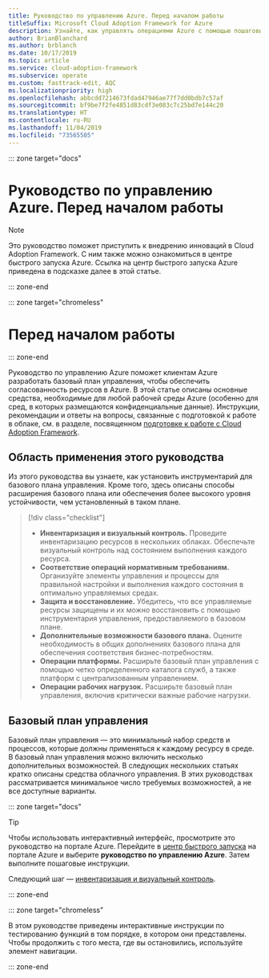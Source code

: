 ```yaml
---
title: Руководство по управлению Azure. Перед началом работы
titleSuffix: Microsoft Cloud Adoption Framework for Azure
description: Узнайте, как управлять операциями Azure с помощью пошаговых инструкций.
author: BrianBlanchard
ms.author: brblanch
ms.date: 10/17/2019
ms.topic: article
ms.service: cloud-adoption-framework
ms.subservice: operate
ms.custom: fasttrack-edit, AQC
ms.localizationpriority: high
ms.openlocfilehash: abbcdd7214673fdad47946ae77f7dd0bdb7c57af
ms.sourcegitcommit: bf9be7f2fe4851d83cdf3e083c7c25bd7e144c20
ms.translationtype: HT
ms.contentlocale: ru-RU
ms.lasthandoff: 11/04/2019
ms.locfileid: "73565505"
---
```

::: zone target="docs"

# <a name="azure-management-guide-before-you-start"></a>Руководство по управлению Azure. Перед началом работы

> [!NOTE]
> Это руководство поможет приступить к внедрению инноваций в Cloud Adoption Framework. С ним также можно ознакомиться в центре быстрого запуска Azure. Ссылка на центр быстрого запуска Azure приведена в подсказке далее в этой статье.

::: zone-end

::: zone target="chromeless"

# <a name="before-you-start"></a>Перед началом работы

::: zone-end

Руководство по управлению Azure поможет клиентам Azure разработать базовый план управления, чтобы обеспечить согласованность ресурсов в Azure. В этой статье описаны основные средства, необходимые для любой рабочей среды Azure (особенно для сред, в которых размещаются конфиденциальные данные). Инструкции, рекомендации и ответы на вопросы, связанные с подготовкой к работе в облаке, см. в разделе, посвященном [подготовке к работе с Cloud Adoption Framework](../index.md).

## <a name="scope-of-this-guide"></a>Область применения этого руководства

Из этого руководства вы узнаете, как установить инструментарий для базового плана управления. Кроме того, здесь описаны способы расширения базового плана или обеспечения более высокого уровня устойчивости, чем установленный в таком плане.

> [!div class="checklist"]
>
> - **Инвентаризация и визуальный контроль.** Проведите инвентаризацию ресурсов в нескольких облаках. Обеспечьте визуальный контроль над состоянием выполнения каждого ресурса.
> - **Соответствие операций нормативным требованиям.** Организуйте элементы управления и процессы для правильной настройки и выполнения каждого состояния в оптимально управляемых средах.
> - **Защита и восстановление.** Убедитесь, что все управляемые ресурсы защищены и их можно восстановить с помощью инструментария управления, предоставляемого в базовом плане.
> - **Дополнительные возможности базового плана.** Оцените необходимость в общих дополнениях базового плана для обеспечения соответствия бизнес-потребностям.
> - **Операции платформы.** Расширьте базовый план управления с помощью четко определенного каталога служб, а также платформ с централизованным управлением.
> - **Операции рабочих нагрузок.** Расширьте базовый план управления, включив критически важные рабочие нагрузки.

## <a name="management-baseline"></a>Базовый план управления

Базовый план управления — это минимальный набор средств и процессов, которые должны применяться к каждому ресурсу в среде. В базовый план управления можно включить несколько дополнительных возможностей. В следующих нескольких статьях кратко описаны средства облачного управления. В этих руководствах рассматривается минимальное число требуемых возможностей, а не все доступные варианты.

::: zone target="docs"

> [!TIP]
> Чтобы использовать интерактивный интерфейс, просмотрите это руководство на портале Azure. Перейдите в [центр быстрого запуска](https://portal.azure.com/?feature.quickstart=true#blade/Microsoft_Azure_Resources/QuickstartCenterBlade) на портале Azure и выберите **руководство по управлению Azure**. Затем выполните пошаговые инструкции.

Следующий шаг — [инвентаризация и визуальный контроль](./inventory.md).

::: zone-end

::: zone target="chromeless"

В этом руководстве приведены интерактивные инструкции по тестированию функций в том порядке, в котором они представлены. Чтобы продолжить с того места, где вы остановились, используйте элемент навигации.

::: zone-end
